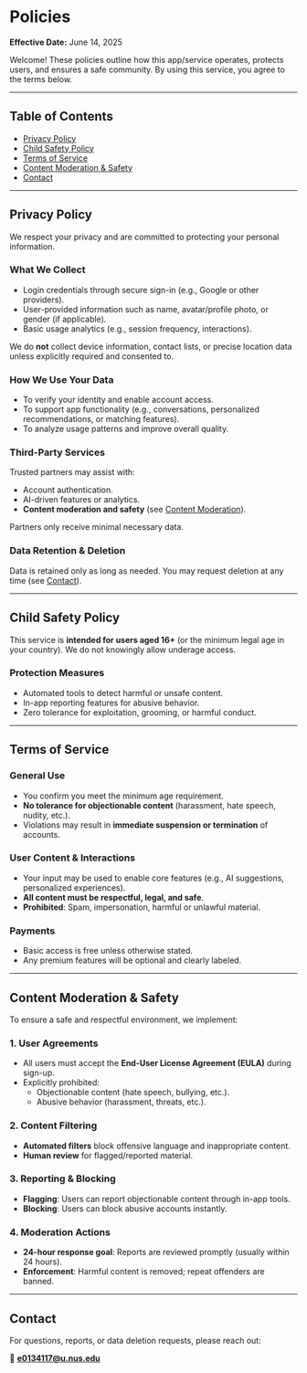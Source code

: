 # Policies  
**Effective Date:** June 14, 2025  

Welcome! These policies outline how this app/service operates, protects users, and ensures a safe community. By using this service, you agree to the terms below.  

---

## Table of Contents  
- [Privacy Policy](#privacy-policy)  
- [Child Safety Policy](#child-safety-policy)  
- [Terms of Service](#terms-of-service)  
- [Content Moderation & Safety](#content-moderation--safety)  
- [Contact](#contact)  

---

## Privacy Policy  
We respect your privacy and are committed to protecting your personal information.  

### What We Collect  
- Login credentials through secure sign-in (e.g., Google or other providers).  
- User-provided information such as name, avatar/profile photo, or gender (if applicable).  
- Basic usage analytics (e.g., session frequency, interactions).  

We do **not** collect device information, contact lists, or precise location data unless explicitly required and consented to.  

### How We Use Your Data  
- To verify your identity and enable account access.  
- To support app functionality (e.g., conversations, personalized recommendations, or matching features).  
- To analyze usage patterns and improve overall quality.  

### Third-Party Services  
Trusted partners may assist with:  
- Account authentication.  
- AI-driven features or analytics.  
- **Content moderation and safety** (see [Content Moderation](#content-moderation--safety)).  

Partners only receive minimal necessary data.  

### Data Retention & Deletion  
Data is retained only as long as needed. You may request deletion at any time (see [Contact](#contact)).  

---

## Child Safety Policy  
This service is **intended for users aged 16+** (or the minimum legal age in your country). We do not knowingly allow underage access.  

### Protection Measures  
- Automated tools to detect harmful or unsafe content.  
- In-app reporting features for abusive behavior.  
- Zero tolerance for exploitation, grooming, or harmful conduct.  

---

## Terms of Service  

### General Use  
- You confirm you meet the minimum age requirement.  
- **No tolerance for objectionable content** (harassment, hate speech, nudity, etc.).  
- Violations may result in **immediate suspension or termination** of accounts.  

### User Content & Interactions  
- Your input may be used to enable core features (e.g., AI suggestions, personalized experiences).  
- **All content must be respectful, legal, and safe**.  
- **Prohibited**: Spam, impersonation, harmful or unlawful material.  

### Payments  
- Basic access is free unless otherwise stated.  
- Any premium features will be optional and clearly labeled.  

---

## Content Moderation & Safety  
To ensure a safe and respectful environment, we implement:  

### 1. User Agreements  
- All users must accept the **End-User License Agreement (EULA)** during sign-up.  
- Explicitly prohibited:  
  - Objectionable content (hate speech, bullying, etc.).  
  - Abusive behavior (harassment, threats, etc.).  

### 2. Content Filtering  
- **Automated filters** block offensive language and inappropriate content.  
- **Human review** for flagged/reported material.  

### 3. Reporting & Blocking  
- **Flagging**: Users can report objectionable content through in-app tools.  
- **Blocking**: Users can block abusive accounts instantly.  

### 4. Moderation Actions  
- **24-hour response goal**: Reports are reviewed promptly (usually within 24 hours).  
- **Enforcement**: Harmful content is removed; repeat offenders are banned.  

---

## Contact  
For questions, reports, or data deletion requests, please reach out:  
  
📧 **e0134117@u.nus.edu**  
